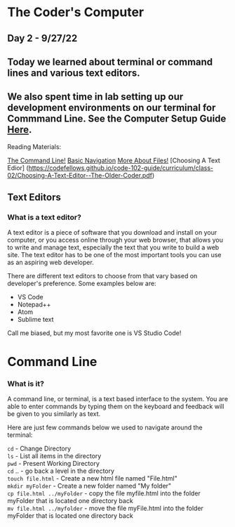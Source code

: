 # The Coder's Computer

## Day 2 - 9/27/22

## Today we learned about terminal or command lines and various text editors.
## We also spent time in lab setting up our development environments on our terminal for **Commmand Line**. See the Computer Setup Guide [Here](https://codefellows.github.io/setup-guide/).

Reading Materials:

[The Command Line!](https://ryanstutorials.net/linuxtutorial/commandline.php)
[Basic Navigation](https://ryanstutorials.net/linuxtutorial/navigation.php)
[More About Files!](https://ryanstutorials.net/linuxtutorial/aboutfiles.php)
[Choosing A Text Edior] (https://codefellows.github.io/code-102-guide/curriculum/class-02/Choosing-A-Text-Editor--The-Older-Coder.pdf)


## Text Editors
### What is a text editor?
A text editor is a piece of software that you download and install on
your computer, or you access online through your web browser, that
allows you to write and manage text, especially the text that you write
to build a web site. The text editor has to be one of the most
important tools you can use as an aspiring web developer.

There are different text editors to choose from that vary based on developer's preference. Some examples below are:

* VS Code
* Notepad++
* Atom
* Sublime text

Call me biased, but my most favorite one is VS Studio Code! 

# Command Line

### What is it?

A command line, or terminal, is a text based interface to the system. You are able to enter commands by typing them on the keyboard and feedback will be given to you similarly as text.

Here are just few commands below we used to navigate around the terminal:

`cd` - Change Directory  
`ls` - List all items in the directory  
`pwd` - Present Working Directory  
`cd` .. - go back a level in the directory  
`touch file.html` - Create a new html file named "File.html"  
`mkdir myFolder` - Create a new folder named "My folder"  
`cp file.html ../myFolder` - copy the file myfile.html into the folder myFolder that is located one directory back  
`mv file.html ../myfolder` - move the file myFile.html into the folder myFolder that is located one directory back  
